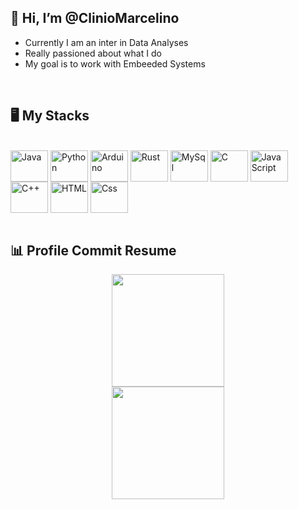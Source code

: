 <div>
  <h2>👋 Hi, I’m @ClinioMarcelino</h2>
  <ul>
    <li>Currently I am an inter in Data Analyses</li>
    <li>Really passioned about what I do</li>
    <li>My goal is to work with Embeeded Systems</li>
</div>
<br>
<h2>🖥️ My Stacks</h2>
<div style="display: inline_block"><br>
  <a href="https://www.oracle.com/br/java/" target="_blank" ><img align="center" alt="Java" height="50" width="60" src="https://cdn.jsdelivr.net/gh/devicons/devicon/icons/java/java-original-wordmark.svg"/></a>
  <a href="https://www.python.org/" target="_blank" ><img align="center" alt="Python" height="50" width="60" src="https://cdn.jsdelivr.net/gh/devicons/devicon/icons/python/python-original.svg"/></a>
  <a href="https://www.arduino.cc/" target="_blank"><img align="center" alt="Arduino" height="50" width="60" src="https://cdn.jsdelivr.net/gh/devicons/devicon/icons/arduino/arduino-original-wordmark.svg" /></a>
  <a href="https://www.rust-lang.org/" target="_blank"><img align="center" alt="Rust" height="50" width="60" src="https://cdn.jsdelivr.net/gh/devicons/devicon/icons/rust/rust-plain.svg" /></a>
  <a href="https://www.mysql.com/" target="_blank"><img align="center" alt="MySql" height="50" width="60" src="https://cdn.jsdelivr.net/gh/devicons/devicon/icons/mysql/mysql-original-wordmark.svg"/></a>
  <a href="https://www.cprogramming.com/" target="_blank"><img align="center" alt="C" height="50" width="60" src="https://cdn.jsdelivr.net/gh/devicons/devicon/icons/c/c-original.svg"/></a>
  <a href="https://www.javascript.com/" target="_blank"><img align="center" alt="JavaScript" height="50" width="60" src="https://cdn.jsdelivr.net/gh/devicons/devicon/icons/javascript/javascript-plain.svg" /></a>
  <a href="https://isocpp.org/" target="_blank"> <img align="center" alt="C++" height="50" width="60" src="https://cdn.jsdelivr.net/gh/devicons/devicon/icons/cplusplus/cplusplus-original.svg"/></a>
  <a target="_blank"><img align="center" alt="HTML" height="50" width="60" src="https://cdn.jsdelivr.net/gh/devicons/devicon/icons/html5/html5-original.svg"/></a>
  <a target="_blank"><img align="center" alt="Css" height="50" width="60" src="https://cdn.jsdelivr.net/gh/devicons/devicon/icons/css3/css3-original.svg" /></a>
</div>
<br>
<h2>📊 Profile Commit Resume </h2>
<div align="center">
  <a href="https://github.com/ClinioMarcelino">
  <img height="180em" src="https://github-readme-stats.vercel.app/api?username=ClinioMarcelino&show_icons=true&theme=dracula&include_all_commits"/>
</div>
  
<div align="center">
  <img height="180em" src="https://github-readme-stats.vercel.app/api/top-langs/?username=ClinioMarcelino&layout=compact&langs_count=7&theme=dracula"/>
</div>
